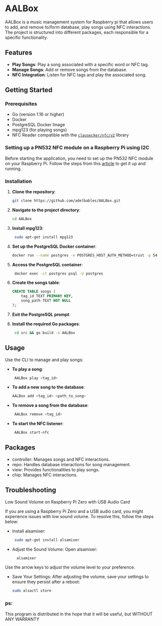 # AALBox

AALBox is a music management system for Raspberry pi that allows users to add, and remove to/form database, play songs
using NFC interactions. The project is structured into different packages, each responsible for a specific
functionality.

## Features

- **Play Songs**: Play a song associated with a specific word or NFC tag.
- **Manage Songs**: Add or remove songs from the database.
- **NFC Integration**: Listen for NFC tags and play the associated song.

## Getting Started

### Prerequisites

- Go (version 1.16 or higher)
- Docker
- PostgreSQL Docker Image
- mpg123 (for playing songs)
- NFC Reader compatible with the [`clausecker/nfc/v2`](https://github.com/clausecker/nfc) library

### Setting up a PN532 NFC module on a Raspberry Pi using I2C

Before starting the application, you need to set up the PN532 NFC module on your Raspberry Pi. Follow the steps from
this [article](https://blog.stigok.com/2017/10/12/setting-up-a-pn532-nfc-module-on-a-raspberry-pi-using-i2c.html) to get
it up and running.

### Installation

1. **Clone the repository**:
   ```bash
   git clone https://github.com/adelbables/AALBox.git

2. **Navigate to the project directory**:
   ```bash
   cd AALBox

3. **Install mpg123**:

   ```bash
    sudo apt-get install mpg123

4. **Set up the PostgreSQL Docker container**:

   ```bash
   docker run --name postgres -e POSTGRES_HOST_AUTH_METHOD=trust -p 5432:5432 -d postgres

5. **Access the PostgreSQL container**:

   ```bash
    docker exec -it postgres psql -U postgres

6. **Create the songs table**:

    ```sql
    CREATE TABLE songs (
        tag_id TEXT PRIMARY KEY,
        song_path TEXT NOT NULL
    );

7. **Exit the PostgreSQL prompt**.

8. **Install the required Go packages**:

   ```bash
    cd src && go build -o AALBox

## Usage

Use the CLI to manage and play songs:

- **To play a song**:
   ```bash
    AALBox play <tag_id>

- **To add a new song to the database**:

   ```bash
  AALBox add <tag_id> <path_to_song>

- **To remove a song from the database**:

   ```bash
    AALBox remove <tag_id>

- **To start the NFC listener**:

   ```bash
    AALBox start-nfc

## Packages

- controller: Manages songs and NFC interactions.
- repo: Handles database interactions for song management.
- view: Provides functionalities to play songs.
- chip: Manages NFC interactions.

## Troubleshooting

Low Sound Volume on Raspberry Pi Zero with USB Audio Card

If you are using a Raspberry Pi Zero and a USB audio card, you might experience issues with low sound volume. To resolve
this, follow the steps below:

- Install alsamixer:

   ```bash
    sudo apt-get install alsamixer

- Adjust the Sound Volume:
  Open alsamixer:

  ```bash
    alsamixer

Use the arrow keys to adjust the volume level to your preference.

- Save Your Settings:
  After adjusting the volume, save your settings to ensure they persist after a reboot:

    ```bash
    sudo alsactl store
  ```

### ps:
This program is distributed in the hope that it will be useful,
but WITHOUT ANY WARRANTY
